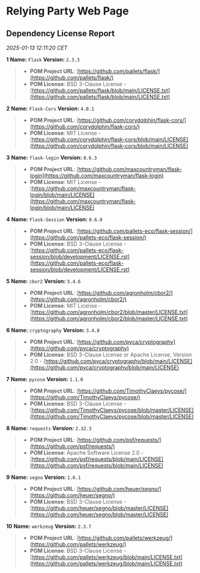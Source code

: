 # Relying Party Web Page

## Dependency License Report

_2025-01-13 12:11:20 CET_

**1** **Name:** `Flask` **Version:** `2.3.3`

> - **POM Project URL**: [https://github.com/pallets/flask/](https://github.com/pallets/flask/)
> - **POM License**: BSD 3-Clause License - [https://github.com/pallets/flask/blob/main/LICENSE.txt](https://github.com/pallets/flask/blob/main/LICENSE.txt)

**2** **Name:** `Flask-Cors` **Version:** `4.0.1`

> - **POM Project URL**: [https://github.com/corydolphin/flask-cors/](https://github.com/corydolphin/flask-cors/)
> - **POM License**: MIT License - [https://github.com/corydolphin/flask-cors/blob/main/LICENSE](https://github.com/corydolphin/flask-cors/blob/main/LICENSE)

**3** **Name:** `flask-login` **Version:** `0.6.3`

> - **POM Project URL**: [https://github.com/maxcountryman/flask-login](https://github.com/maxcountryman/flask-login)
> - **POM License**: MIT License - [https://github.com/maxcountryman/flask-login/blob/main/LICENSE](https://github.com/maxcountryman/flask-login/blob/main/LICENSE)

**4** **Name:** `Flask-Session` **Version:** `0.6.0`

> - **POM Project URL**: [https://github.com/pallets-eco/flask-session/](https://github.com/pallets-eco/flask-session/)
> - **POM License**: BSD 3-Clause License - [https://github.com/pallets-eco/flask-session/blob/development/LICENSE.rst](https://github.com/pallets-eco/flask-session/blob/development/LICENSE.rst)

**5** **Name:** `cbor2` **Version:** `5.4.6`

> - **POM Project URL**: [https://github.com/agronholm/cbor2/](https://github.com/agronholm/cbor2/)
> - **POM License**: MIT License - [https://github.com/agronholm/cbor2/blob/master/LICENSE.txt](https://github.com/agronholm/cbor2/blob/master/LICENSE.txt)

**6** **Name:** `cryptography` **Version:** `3.4.8`

> - **POM Project URL**: [https://github.com/pyca/cryptography](https://github.com/pyca/cryptography)
> - **POM License**: BSD 3-Clause License or Apache License, Version 2.0 - [https://github.com/pyca/cryptography/blob/main/LICENSE](https://github.com/pyca/cryptography/blob/main/LICENSE)

**7** **Name:** `pycose` **Version:** `1.1.0`

> - **POM Project URL**: [https://github.com/TimothyClaeys/pycose/](https://github.com/TimothyClaeys/pycose/)
> - **POM License**: BSD 3-Clause License - [https://github.com/TimothyClaeys/pycose/blob/master/LICENSE](https://github.com/TimothyClaeys/pycose/blob/master/LICENSE)

**8** **Name:** `requests` **Version:** `2.32.3`

> - **POM Project URL**: [https://github.com/psf/requests/](https://github.com/psf/requests/)
> - **POM License**: Apache Software License 2.0 - [https://github.com/psf/requests/blob/main/LICENSE](https://github.com/psf/requests/blob/main/LICENSE)

**9** **Name:** `segno` **Version:** `1.6.1`

> - **POM Project URL**: [https://github.com/heuer/segno/](https://github.com/heuer/segno/)
> - **POM License**: BSD 3-Clause License - [https://github.com/heuer/segno/blob/master/LICENSE](https://github.com/heuer/segno/blob/master/LICENSE)

**10** **Name:** `werkzeug` **Version:** `2.3.7`

> - **POM Project URL**: [https://github.com/pallets/werkzeug/](https://github.com/pallets/werkzeug/)
> - **POM License**: BSD 3-Clause License - [https://github.com/pallets/werkzeug/blob/main/LICENSE.txt](https://github.com/pallets/werkzeug/blob/main/LICENSE.txt)
